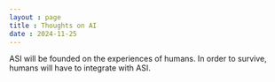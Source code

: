 ```yaml
---
layout : page
title : Thoughts on AI
date : 2024-11-25
---
```




ASI will be founded on the experiences of humans. In order to survive, humans will have to integrate with ASI.